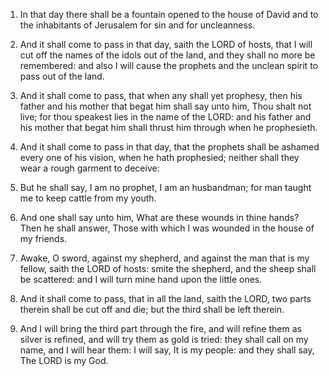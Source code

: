 1. In that day there shall be a fountain opened to the house of
David and to the inhabitants of Jerusalem for sin and for uncleanness.

2. And it shall come to pass in that day, saith the LORD of hosts,
that I will cut off the names of the idols out of the land, and they
shall no more be remembered: and also I will cause the prophets and
the unclean spirit to pass out of the land.

3. And it shall come to pass, that when any shall yet prophesy, then
his father and his mother that begat him shall say unto him, Thou
shalt not live; for thou speakest lies in the name of the LORD: and
his father and his mother that begat him shall thrust him through when
he prophesieth.

4. And it shall come to pass in that day, that the prophets shall be
ashamed every one of his vision, when he hath prophesied; neither
shall they wear a rough garment to deceive:

5. But he shall say, I
am no prophet, I am an husbandman; for man taught me to keep cattle
from my youth.

6. And one shall say unto him, What are these wounds in thine hands?
Then he shall answer, Those with which I was wounded in the house of
my friends.

7. Awake, O sword, against my shepherd, and against the man that is
my fellow, saith the LORD of hosts: smite the shepherd, and the sheep
shall be scattered: and I will turn mine hand upon the little ones.

8. And it shall come to pass, that in all the land, saith the LORD,
two parts therein shall be cut off and die; but the third shall be
left therein.

9. And I will bring the third part through the fire, and will refine
them as silver is refined, and will try them as gold is tried: they
shall call on my name, and I will hear them: I will say, It is my
people: and they shall say, The LORD is my God.